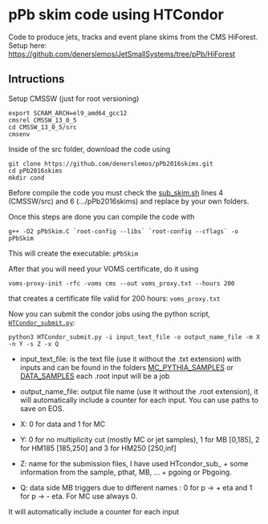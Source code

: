 # pPb skim code using HTCondor

Code to produce jets, tracks and event plane skims from the CMS HiForest. Setup here: https://github.com/denerslemos/JetSmallSystems/tree/pPb/HiForest

## Intructions

Setup CMSSW (just for root versioning)
```
export SCRAM_ARCH=el9_amd64_gcc12
cmsrel CMSSW_13_0_5
cd CMSSW_13_0_5/src
cmsenv
```
Inside of the src folder, download the code using
```
git clone https://github.com/denerslemos/pPb2016skims.git
cd pPb2016skims
mkdir cond
```
Before compile the code you must check the [sub_skim.sh](https://github.com/denerslemos/pPb2016skims/blob/main/sub_skim.sh) lines 4 (CMSSW/src) and 6 (.../pPb2016skims) and replace by your own folders.

Once this steps are done you can compile the code with
```
g++ -O2 pPbSkim.C `root-config --libs` `root-config --cflags` -o pPbSkim
```
This will create the executable: ```pPbSkim``` 

After that you will need your VOMS certificate, do it using
```
voms-proxy-init -rfc -voms cms --out voms_proxy.txt --hours 200
```
that creates a certificate file valid for 200 hours: ```voms_proxy.txt```

Now you can submit the condor jobs using the python script, [```HTCondor_submit.py```](https://github.com/denerslemos/pPb2016skims/blob/main/HTCondor_submit.py):

```
python3 HTCondor_submit.py -i input_text_file -o output_name_file -m X -n Y -s Z -x Q
```

- input_text_file: is the text file (use it without the .txt extension) with inputs and can be found in the folders [MC_PYTHIA_SAMPLES](https://github.com/denerslemos/pPb2016skims/tree/main/MC_PYTHIA_SAMPLES) or [DATA_SAMPLES](https://github.com/denerslemos/pPb2016skims/tree/main/DATA_SAMPLES) each .root input will be a job

- output_name_file: output file name (use it without the .root extension), it will automatically include a counter for each input. You can use paths to save on EOS.

- X: 0 for data and 1 for MC

- Y: 0 for no multiplicity cut (mostly MC or jet samples), 1 for MB [0,185], 2 for HM185 [185,250] and 3 for HM250 [250,inf]

- Z: name for the submission files, I have used HTcondor_sub_ + some information from the sample, pthat, MB, ... + pgoing or Pbgoing.

- Q: data side MB triggers due  to different names : 0 for p -> + eta and 1 for p -> - eta. For MC use always 0.

It will automatically include a counter for each input
